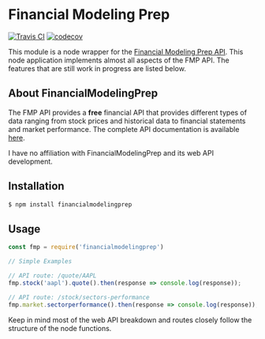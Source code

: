# Financial Modeling Prep

[![Travis CI](https://travis-ci.org/patelneel55/financialmodelingprep.svg?branch=master)](https://travis-ci.org/patelneel55/financialmodelingprep)
[![codecov](https://codecov.io/gh/patelneel55/financialmodelingprep/branch/master/graph/badge.svg)](https://codecov.io/gh/patelneel55/financialmodelingprep)


This module is a node wrapper for the [Financial Modeling Prep API](https://financialmodelingprep.com/developer/docs). This node application implements almost all aspects of the FMP API. The features that are still work in progress are listed below. 

## About FinancialModelingPrep

The FMP API provides a **free** financial API that provides different types of data ranging from stock prices and historical data to financial statements and market performance. The complete API documentation is available [here](https://financialmodelingprep.com/developer/docs).

I have no affiliation with FinancialModelingPrep and its web API development.

## Installation
```bash
$ npm install financialmodelingprep
```

## Usage

```js
const fmp = require('financialmodelingprep')

// Simple Examples

// API route: /quote/AAPL
fmp.stock('aapl').quote().then(response => console.log(response));

// API route: /stock/sectors-performance
fmp.market.sectorperformance().then(response => console.log(response));
```

Keep in mind most of the web API breakdown and routes closely follow the structure of the node functions.






